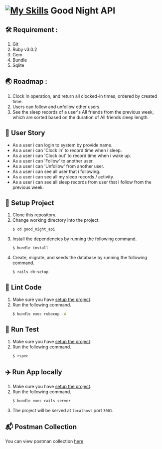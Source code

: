 # [![My Skills](https://skills.thijs.gg/icons?i=ruby&theme=light)](https://skills.thijs.gg) Good Night API

## 🛠️ Requirement : 
1. Git
2. Ruby v3.0.2
3. Gem
4. Bundle
5. Sqlite

## 🌏 Roadmap :
1. Clock In operation, and return all clocked-in times, ordered by created time.
2. Users can follow and unfollow other users.
3. See the sleep records of a user's All friends from the previous week, which are sorted based on the duration of All friends sleep length.

## 📓 User Story
- As a user i can login to system by provide name.
- As a user i can 'Clock in' to record time when i sleep.
- As a user i can 'Clock out' to record time when i wake up.
- As a user i can 'Follow' to another user.
- As a user i can 'Unfollow' from another user.
- As a user i can see all user that i following.
- As a user i can see all my sleep records / activity.
- As a user i can see all sleep records from user that i follow from the previous week.

## 🏦 Setup Project
1. Clone this repository.
2. Change working directory into the project.
    ```bash
   $ cd good_night_api
   ```
3. Install the dependencies by running the following command.
    ```bash
   $ bundle install
   ```
4. Create, migrate, and seeds the database by running the following command.
    ```bash
    $ rails db:setup
    ```

## 🤖 Lint Code
1. Make sure you have [setup the project](#setup-project).
2. Run the following command.
   ```bash
   $ bundle exec rubocop -A
   ```
   
## 🧪 Run Test
1. Make sure you have [setup the project](#setup-project).
2. Run the following command.
   ```bash
   $ rspec
   ```

## ✈️ Run App locally
1. Make sure you have [setup the project](#setup-project).
2. Run the following command.
   ```bash
   $ bundle exec rails server
   ```
3. The project will be served at `localhost` port `3001`. 

## 📬 Postman Collection
You can view postman collection [here](https://documenter.getpostman.com/view/7226454/2s93kz7R5A)